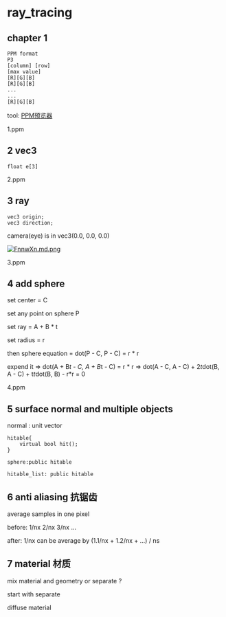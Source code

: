 # ray_tracing
## chapter 1
```
PPM format
P3
[column] [row]
[max value]
[R][G][B]
[R][G][B]
...
...
[R][G][B]
```

tool:
[PPM预览器](http://paulcuth.me.uk/netpbm-viewer/)

1.ppm

## 2 vec3
```
float e[3]
```

2.ppm

## 3 ray
```
vec3 origin;
vec3 direction;
```

camera(eye) is in vec3(0.0, 0.0, 0.0)

[![FnnwXn.md.png](https://s1.ax1x.com/2018/12/01/FnnwXn.md.png)](https://imgchr.com/i/FnnwXn)

3.ppm

## 4 add sphere
set center = C

set any point on sphere P

set ray = A + B * t

set radius = r

then sphere equation = dot(P - C, P - C) = r * r

expend it => dot(A + B*t - C, A + B*t - C) = r * r
          => dot(A - C, A - C) + 2*t*dot(B, A - C) + t*t*dot(B, B) - r*r = 0

4.ppm


## 5 surface normal and multiple objects

normal : unit vector

```
hitable{
    virtual bool hit();
}
```

```
sphere:public hitable
```

```
hitable_list: public hitable
```

## 6 anti aliasing 抗锯齿

average samples in one pixel

before: 1/nx 2/nx 3/nx ...

after: 1/nx can be average by (1.1/nx + 1.2/nx + ...) / ns


## 7 material 材质
mix material and geometry or separate ?

start with separate

diffuse material